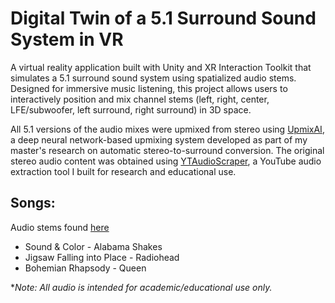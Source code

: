 # Digital Twin of a 5.1 Surround Sound System in VR

A virtual reality application built with Unity and XR Interaction Toolkit that simulates a 5.1 surround sound system using spatialized audio stems. Designed for immersive music listening, this project allows users to interactively position and mix channel stems (left, right, center, LFE/subwoofer, left surround, right surround) in 3D space.

All 5.1 versions of the audio mixes were upmixed from stereo using [UpmixAI](https://github.com/nick7ong/UpmixAI-Demo), a deep neural network-based upmixing system developed as part of my master's research on automatic stereo-to-surround conversion. The original stereo audio content was obtained using [YTAudioScraper](https://github.com/nick7ong/YTAudioScraper), a YouTube audio extraction tool I built for research and educational use.

## Songs:
Audio stems found [here](Assets/Audio)
- Sound & Color - Alabama Shakes
- Jigsaw Falling into Place - Radiohead
- Bohemian Rhapsody - Queen

**Note: All audio is intended for academic/educational use only.*
